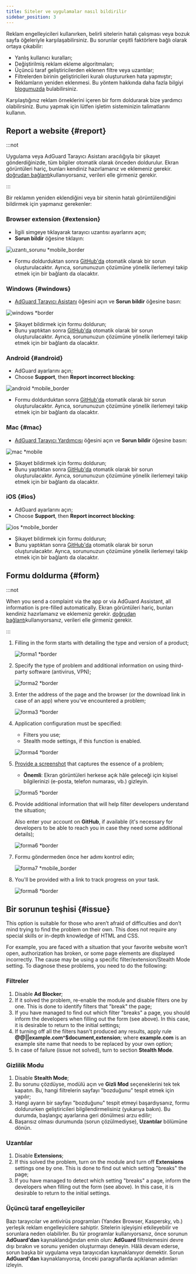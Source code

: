 ```yaml
---
title: Siteler ve uygulamalar nasıl bildirilir
sidebar_position: 3
---
```



Reklam engelleyicileri kullanırken, belirli sitelerin hatalı çalışması veya bozuk sayfa öğeleriyle karşılaşabilirsiniz. Bu sorunlar çeşitli faktörlere bağlı olarak ortaya çıkabilir:

- Yanlış kullanıcı kuralları;
- Değiştirilmiş reklam ekleme algoritmaları;
- Üçüncü taraf geliştiricilerden eklenen filtre veya uzantılar;
- Filtrelerden birinin geliştiricileri kuralı oluştururken hata yapmıştır;
- Reklamların yeniden eklenmesi. Bu yöntem hakkında daha fazla bilgiyi [blogumuzda](https://adguard.com/en/blog/ad-reinsertion.html) bulabilirsiniz.

Karşılaştığınız reklam örneklerini içeren bir form doldurarak bize yardımcı olabilirsiniz. Bunu yapmak için lütfen işletim sisteminizin talimatlarını kullanın.

## Report a website {#report}

:::not

Uygulama veya AdGuard Tarayıcı Asistanı aracılığıyla bir şikayet gönderdiğinizde, tüm bilgiler otomatik olarak önceden doldurulur. Ekran görüntüleri hariç, bunları kendiniz hazırlamanız ve eklemeniz gerekir. [doğrudan bağlantı](https://reports.adguard.com/new_issue.html)kullanıyorsanız, verileri elle girmeniz gerekir.

:::

Bir reklamın yeniden eklendiğini veya bir sitenin hatalı görüntülendiğini bildirmek için yapmanız gerekenler:

### Browser extension {#extension}

- İlgili simgeye tıklayarak tarayıcı uzantısı ayarlarını açın;
- **Sorun bildir** öğesine tıklayın:

![uzantı_sorunu *mobile_border](https://cdn.adtidy.org/blog/new/5si74extension.png)

- Formu doldurduktan sonra [GitHub'da](https://github.com/AdguardTeam/AdguardFilters/issues) otomatik olarak bir sorun oluşturulacaktır. Ayrıca, sorununuzun çözümüne yönelik ilerlemeyi takip etmek için bir bağlantı da olacaktır.

### Windows {#windows}

- [AdGuard Tarayıcı Asistanı](/adguard-for-windows/browser-assistant) öğesini açın ve **Sorun bildir** öğesine basın:

![windows *border](https://cdn.adtidy.org/content/Kb/ad_blocker/guides/browser-assistant.png)

- Şikayet bildirmek için formu doldurun;
- Bunu yaptıktan sonra [GitHub'da](https://github.com/AdguardTeam/AdguardFilters/issues) otomatik olarak bir sorun oluşturulacaktır. Ayrıca, sorununuzun çözümüne yönelik ilerlemeyi takip etmek için bir bağlantı da olacaktır.

### Android {#android}

- AdGuard ayarlarını açın;
- Choose **Support**, then **Report incorrect blocking**:

![android *mobile_border](https://cdn.adtidy.org/blog/new/apicfkandroid-new.jpg)

- Formu doldurduktan sonra [GitHub'da](https://github.com/AdguardTeam/AdguardFilters/issues) otomatik olarak bir sorun oluşturulacaktır. Ayrıca, sorununuzun çözümüne yönelik ilerlemeyi takip etmek için bir bağlantı da olacaktır.

### Mac {#mac}

- [AdGuard Tarayıcı Yardımcısı](/adguard-for-mac/features/browser-assistant) öğesini açın ve **Sorun bildir** öğesine basın:

![mac *mobile](https://cdn.adtidy.org/content/kb/ad_blocker/guides/browser-assistant-mac.png)

- Şikayet bildirmek için formu doldurun;
- Bunu yaptıktan sonra [GitHub'da](https://github.com/AdguardTeam/AdguardFilters/issues) otomatik olarak bir sorun oluşturulacaktır. Ayrıca, sorununuzun çözümüne yönelik ilerlemeyi takip etmek için bir bağlantı da olacaktır.

### iOS {#ios}

- AdGuard ayarlarını açın;
- Choose **Support**, then **Report incorrect blocking**:

![ios *mobile_border](https://cdn.adtidy.org/blog/new/fnl9aios.jpeg)

- Şikayet bildirmek için formu doldurun;
- Bunu yaptıktan sonra [GitHub'da](https://github.com/AdguardTeam/AdguardFilters/issues) otomatik olarak bir sorun oluşturulacaktır. Ayrıca, sorununuzun çözümüne yönelik ilerlemeyi takip etmek için bir bağlantı da olacaktır.

## Formu doldurma {#form}

:::not

When you send a complaint via the app or via AdGuard Assistant, all information is pre-filled automatically. Ekran görüntüleri hariç, bunları kendiniz hazırlamanız ve eklemeniz gerekir. [doğrudan bağlantı](https://reports.adguard.com/new_issue.html)kullanıyorsanız, verileri elle girmeniz gerekir.

:::

1. Filling in the form starts with detailing the type and version of a product;

    ![forma1 *border](https://cdn.adtidy.org/content/Kb/ad_blocker/guides/forma1en.png)

2. Specify the type of problem and additional information on using third-party software (antivirus, VPN);

    ![forma2 *border](https://cdn.adtidy.org/content/Kb/ad_blocker/guides/forma2en.png)

3. Enter the address of the page and the browser (or the download link in case of an app) where you've encountered a problem;

    ![forma3 *border](https://cdn.adtidy.org/content/Kb/ad_blocker/guides/forma3en.png)

4. Application configuration must be specified:

    - Filters you use;
    - Stealth mode settings, if this function is enabled.

    ![forma4 *border](https://cdn.adtidy.org/content/kb/ad_blocker/guides/forma4en.png)

5. [Provide a screenshot](../take-screenshot) that captures the essence of a problem;

    - **Önemli**: Ekran görüntüleri herkese açık hâle geleceği için kişisel bilgilerinizi (e-posta, telefon numarası, vb.) gizleyin.

    ![forma5 *border](https://cdn.adtidy.org/content/Kb/ad_blocker/guides/forma5en.png)

6. Provide additional information that will help filter developers understand the situation;

    Also enter your account on **GitHub**, if available (it's necessary for developers to be able to reach you in case they need some additional details);

    ![forma6 *border](https://cdn.adtidy.org/content/Kb/ad_blocker/guides/forma6en.png)

7. Formu göndermeden önce her adımı kontrol edin;

    ![forma7 *mobile_border](https://cdn.adtidy.org/content/Kb/ad_blocker/guides/forma7en.png)

8. You'll be provided with a link to track progress on your task.

    ![forma8 *border](https://cdn.adtidy.org/content/Kb/ad_blocker/guides/forma8en.png)

## Bir sorunun teşhisi {#issue}

This option is suitable for those who aren’t afraid of difficulties and don’t mind trying to find the problem on their own. This does not require any special skills or in-depth knowledge of HTML and CSS.

For example, you are faced with a situation that your favorite website won’t open, authorization has broken, or some page elements are displayed incorrectly. The cause may be using a specific filter/extension/Stealth Mode setting. To diagnose these problems, you need to do the following:

### **Filtreler**

1. Disable **Ad Blocker**;
2. If it solved the problem, re-enable the module and disable filters one by one. This is done to identify filters that "break" the page;
3. If you have managed to find out which filter "breaks" a page, you should inform the developers when filling out the form (see above). In this case, it is desirable to return to the initial settings;
4. If turning off all the filters hasn't produced any results, apply rule **@@||example.com^$document,extension**; where **example.com** is an example site name that needs to be replaced by your own option;
5. In case of failure (issue not solved), turn to section **Stealth Mode**.

### **Gizlilik Modu**

1. Disable **Stealth Mode**;
2. Bu sorunu çözdüyse, modülü açın ve **Gizli Mod** seçeneklerini tek tek kapatın. Bu, hangi filtrelerin sayfayı "bozduğunu" tespit etmek için yapılır;
3. Hangi ayarın bir sayfayı "bozduğunu" tespit etmeyi başardıysanız, formu doldururken geliştiricileri bilgilendirmelisiniz (yukarıya bakın). Bu durumda, başlangıç ayarlarına geri dönülmesi arzu edilir;
4. Başarısız olması durumunda (sorun çözülmediyse), **Uzantılar** bölümüne dönün.

### **Uzantılar**

1. Disable **Extensions**;
2. If this solved the problem, turn on the module and turn off **Extensions** settings one by one. This is done to find out which setting "breaks" the page;
3. If you have managed to detect which setting "breaks" a page, inform the developers when filling out the form (see above). In this case, it is desirable to return to the initial settings.

### **Üçüncü taraf engelleyiciler**

Bazı tarayıcılar ve antivirüs programları (Yandex Browser, Kaspersky, vb.) yerleşik reklam engelleyicilere sahiptir. Sitelerin işleyişini etkileyebilir ve sorunlara neden olabilirler. Bu tür programlar kullanıyorsanız, önce sorunun **AdGuard'dan** kaynaklandığından emin olun: **AdGuard** filtrelemesini devre dışı bırakın ve sorunu yeniden oluşturmayı deneyin. Hâlâ devam ederse, sorun başka bir uygulama veya tarayıcıdan kaynaklanıyor demektir. Sorun **AdGuard'dan** kaynaklanıyorsa, önceki paragraflarda açıklanan adımları izleyin.
